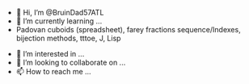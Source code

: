 - 👋 Hi, I’m @BruinDad57ATL
- 🌱 I’m currently learning ...
- Padovan cuboids (spreadsheet), farey fractions sequence/Indexes, bijection methods, tttoe, J, Lisp

<!---
BruinDad57ATL/BruinDad57ATL is a ✨ special ✨ repository because its `README.md` (this file) appears on your GitHub profile.
You can click the Preview link to take a look at your changes.
--->


- 👀 I’m interested in ...
- 💞️ I’m looking to collaborate on ...
- 📫 How to reach me ...
